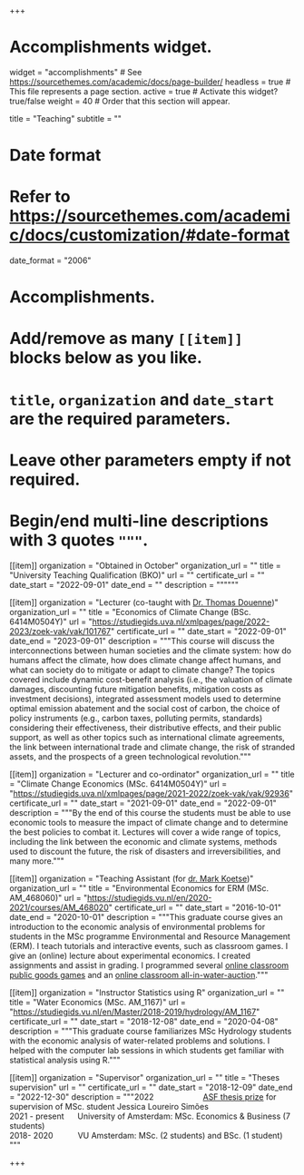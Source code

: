 +++
# Accomplishments widget.
widget = "accomplishments"  # See https://sourcethemes.com/academic/docs/page-builder/
headless = true  # This file represents a page section.
active = true  # Activate this widget? true/false
weight = 40  # Order that this section will appear.

title = "Teaching"
subtitle = ""

# Date format
#   Refer to https://sourcethemes.com/academic/docs/customization/#date-format
date_format = "2006"

# Accomplishments.
#   Add/remove as many `[[item]]` blocks below as you like.
#   `title`, `organization` and `date_start` are the required parameters.
#   Leave other parameters empty if not required.
#   Begin/end multi-line descriptions with 3 quotes `"""`.

[[item]]
  organization = "Obtained in October"
  organization_url = ""
  title = "University Teaching Qualification (BKO)"
  url = ""
  certificate_url = ""
  date_start = "2022-09-01"
  date_end = ""
  description = """"""  


[[item]]
  organization = "Lecturer (co-taught with [Dr. Thomas Douenne](https://sites.google.com/view/thomasdouenne/))"
  organization_url = ""
  title = "Economics of Climate Change (BSc. 6414M0504Y)"
  url = "https://studiegids.uva.nl/xmlpages/page/2022-2023/zoek-vak/vak/101767"
  certificate_url = ""
  date_start = "2022-09-01"
  date_end = "2023-09-01"
  description = """This course will discuss the interconnections between human societies and the climate system: how do humans affect the climate, how does climate change affect humans, and what can society do to mitigate or adapt to climate change? The topics covered include dynamic cost-benefit analysis (i.e., the valuation of climate damages, discounting future mitigation benefits, mitigation costs as investment decisions), integrated assessment models used to determine optimal emission abatement and the social cost of carbon, the choice of policy instruments (e.g., carbon taxes, polluting permits, standards) considering their effectiveness, their distributive effects, and their public support, as well as other topics such as international climate agreements, the link between international trade and climate change, the risk of stranded assets, and the prospects of a green technological revolution."""  
  

[[item]]
  organization = "Lecturer and co-ordinator"
  organization_url = ""
  title = "Climate Change Economics (MSc. 6414M0504Y)"
  url = "https://studiegids.uva.nl/xmlpages/page/2021-2022/zoek-vak/vak/92936"
  certificate_url = ""
  date_start = "2021-09-01"
  date_end = "2022-09-01"
  description = """By the end of this course the students must be able to use economic tools to measure the impact of climate change and to determine the best policies to combat it. Lectures will cover a wide range of topics, including the link between the economic and climate systems, methods used to discount the future, the risk of disasters and irreversibilities, and many more."""  

  
[[item]]
  organization = "Teaching Assistant (for [dr. Mark Koetse](https://research.vu.nl/en/persons/mark-koetse))"
  organization_url = ""
  title = "Environmental Economics for ERM (MSc. AM_468060)"
  url = "https://studiegids.vu.nl/en/2020-2021/courses/AM_468020"
  certificate_url = ""
  date_start = "2016-10-01"
  date_end = "2020-10-01"
  description = """This graduate course gives an introduction to the economic analysis of
environmental problems for students in the MSc programme Environmental and Resource Management (ERM).
I teach tutorials and interactive events, such as classroom games. I give an (online) lecture about experimental economics. I created assignments and assist in grading. I programmed several <a href="https://github.com/jantsje/classroom_pgg" target="_blank">online classroom public goods games</a>
and an <a href="https://github.com/jantsje/classroom_aia" target="_blank">online classroom all-in-water-auction</a>."""  


[[item]]
  organization = "Instructor Statistics using R"
  organization_url = ""
  title = "Water Economics (MSc. AM_1167)"
  url = "https://studiegids.vu.nl/en/Master/2018-2019/hydrology/AM_1167"
  certificate_url = ""
  date_start = "2018-12-08"
  date_end = "2020-04-08"
  description = """This graduate course familiarizes MSc Hydrology students with the
economic analysis of water-related problems and solutions. I helped with the computer
lab sessions in which students get familiar with statistical analysis using R."""  
  
[[item]]
  organization = "Supervisor"
  organization_url = ""
  title = "Theses supervision"
  url = ""
  certificate_url = ""
  date_start = "2018-12-09"
  date_end = "2022-12-30"
  description = """2022 &nbsp;&nbsp;&nbsp;&nbsp;&nbsp;&nbsp;&nbsp;&nbsp;&nbsp;&nbsp;&nbsp;&nbsp;&nbsp;&nbsp;&nbsp;&nbsp;&nbsp; &nbsp;&nbsp; [ASF thesis prize](https://asf.uva.nl/grants-and-prizes/thesis-prize/winner-asf-thesis-prize-2022.html) for supervision of MSc. student Jessica Loureiro Simões <br>
  2021 - present &nbsp;&nbsp;&nbsp;&nbsp;		University of Amsterdam: MSc. Economics & Business (7 students) <br> 
2018- 2020		&nbsp;&nbsp;&nbsp;&nbsp;&nbsp;&nbsp;&nbsp;&nbsp;&nbsp; VU Amsterdam: MSc. (2 students) and BSc. (1 student)
"""  

  


+++
